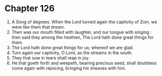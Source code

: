 # Chapter 126

1. A Song of degrees. When the Lord turned again the captivity of Zion, we were like them that dream.
2. Then was our mouth filled with laughter, and our tongue with singing : then said they among the heathen, The Lord hath done great things for them.
3. The Lord hath done great things for us; whereof we are glad.
4. Turn again our captivity, O Lord, as the streams in the south.
5. They that sow in tears shall reap in joy.
6. He that goeth forth and weepeth, bearing precious seed, shall doubtless come again with rejoicing, bringing his sheaves with him.

